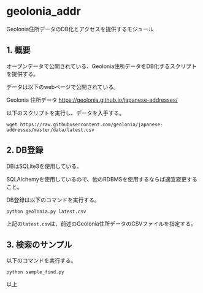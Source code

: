 # geolonia_addr

Geolonia住所データのDB化とアクセスを提供するモジュール

## 1. 概要

オープンデータで公開されている、Geolonia住所データをDB化するスクリプトを提供する。

データは以下のwebページで公開されている。

Geolonia 住所データ
https://geolonia.github.io/japanese-addresses/

以下のスクリプトを実行し、データを入手する。

```
wget https://raw.githubusercontent.com/geolonia/japanese-addresses/master/data/latest.csv
```

## 2. DB登録

DBはSQLite3を使用している。

SQLAlchemyを使用しているので、他のRDBMSを使用するならば適宜変更すること。

DB登録は以下のコマンドを実行する。

```
python geolonia.py latest.csv
```

上記の`latest.csv`は、前述のGeolonia住所データのCSVファイルを指定する。

## 3. 検索のサンプル

以下のコマンドを実行する。

```
python sample_find.py
```

以上
